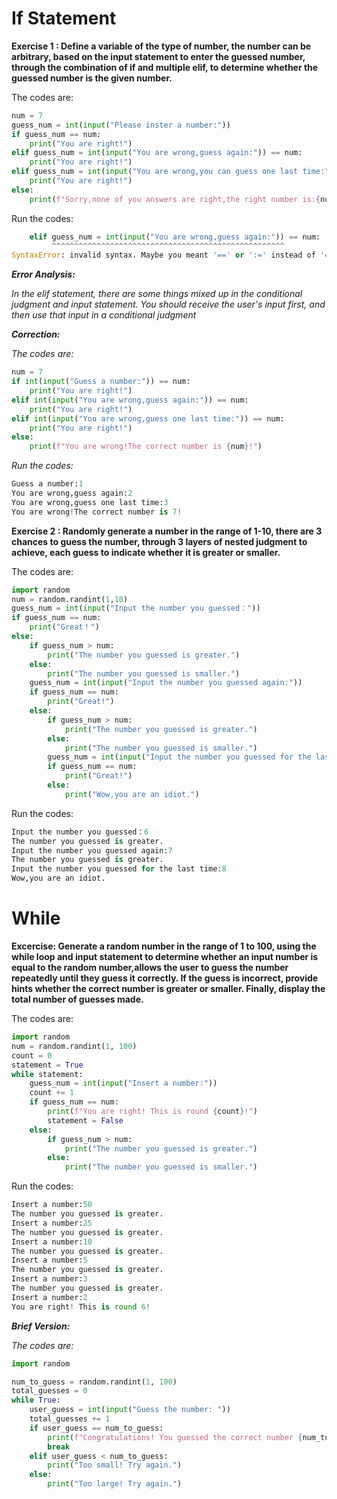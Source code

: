 # If Statement

**Exercise 1 : Define a variable of the type of number, the number can be arbitrary, based on the input statement to enter the guessed number, through the combination of if and multiple elif, to determine whether the guessed number is the given number.**

The codes are:

```py
num = 7
guess_num = int(input("Please inster a number:"))
if guess_num == num:
    print("You are right!")
elif guess_num = int(input("You are wrong,guess again:")) == num:
    print("You are right!")
elif guess_num = int(input("You are wrong,you can guess one last time:")) == num:
    print("You are right!")
else:
    print(f"Sorry,none of you answers are right,the right number is:{num}")
```

Run the codes:

```py
    elif guess_num = int(input("You are wrong,guess again:")) == num:
         ^^^^^^^^^^^^^^^^^^^^^^^^^^^^^^^^^^^^^^^^^^^^^^^^^^^^
SyntaxError: invalid syntax. Maybe you meant '==' or ':=' instead of '='?
```

_**Error Analysis:**_

 _In the elif statement, there are some things mixed up in the conditional judgment and input statement. You should receive the user's input first, and then use that input in a conditional judgment_
 
_**Correction:**_

_The codes are:_

```py
num = 7
if int(input("Guess a number:")) == num:
    print("You are right!")
elif int(input("You are wrong,guess again:")) == num:
    print("You are right!")
elif int(input("You are wrong,guess one last time:")) == num:
    print("You are right!")
else:
    print(f"You are wrong!The correct number is {num}!")
```

_Run the codes:_

```py
Guess a number:1
You are wrong,guess again:2
You are wrong,guess one last time:3
You are wrong!The correct number is 7!
```

**Exercise 2 : Randomly generate a number in the range of 1-10, there are 3 chances to guess the number, through 3 layers of nested judgment to achieve, each guess to indicate whether it is greater or smaller.**

The codes are:

```py
import random
num = random.randint(1,10)
guess_num = int(input("Input the number you guessed："))
if guess_num == num:
    print("Great！")
else:
    if guess_num > num:
        print("The number you guessed is greater.")
    else:
        print("The number you guessed is smaller.")
    guess_num = int(input("Input the number you guessed again:"))
    if guess_num == num:
        print("Great!")
    else:
        if guess_num > num:
            print("The number you guessed is greater.")
        else:
            print("The number you guessed is smaller.")
        guess_num = int(input("Input the number you guessed for the last time:"))
        if guess_num == num:
            print("Great!")
        else:
            print("Wow,you are an idiot.")
```

Run the codes:

```py
Input the number you guessed：6
The number you guessed is greater.
Input the number you guessed again:7
The number you guessed is greater.
Input the number you guessed for the last time:8
Wow,you are an idiot.
```

# While

**Excercise: Generate a random number in the range of 1 to 100, using the while loop and input statement to determine whether an input number is equal to the random number,allows the user to guess the number repeatedly until they guess it correctly. If the guess is incorrect, provide hints whether the correct number is greater or smaller. Finally, display the total number of guesses made.**

The codes are:

```py
import random
num = random.randint(1, 100)
count = 0
statement = True
while statement:
    guess_num = int(input("Insert a number:"))
    count += 1
    if guess_num == num:
        print(f"You are right! This is round {count}!")
        statement = False
    else:
        if guess_num > num:
            print("The number you guessed is greater.")
        else:
            print("The number you guessed is smaller.")
```

Run the codes:

```py
Insert a number:50
The number you guessed is greater.
Insert a number:25
The number you guessed is greater.
Insert a number:10
The number you guessed is greater.
Insert a number:5
The number you guessed is greater.
Insert a number:3
The number you guessed is greater.
Insert a number:2
You are right! This is round 6!
```

_**Brief Version:**_

_The codes are:_

```py
import random

num_to_guess = random.randint(1, 100)  
total_guesses = 0
while True:
    user_guess = int(input("Guess the number: "))
    total_guesses += 1
    if user_guess == num_to_guess:
        print(f"Congratulations! You guessed the correct number {num_to_guess} in {total_guesses} attempts.")
        break
    elif user_guess < num_to_guess:
        print("Too small! Try again.")
    else:
        print("Too large! Try again.")
```






